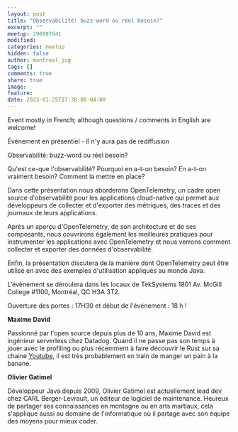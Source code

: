 ```yaml
---
layout: post
title: "Observabilité: buzz-word ou réel besoin?"
excerpt: ""
meetup: 290997641
modified:
categories: meetup
hidden: false
author: montreal_jug
tags: []
comments: true
share: true
image:
feature:
date: 2023-01-25T17:30:00-04:00
---
```


Event mostly in French; although questions / comments in English are welcome!

Événement en présentiel - Il n'y aura pas de rediffusion

Observabilité: buzz-word ou réel besoin?

Qu'est ce-que l'observabilité? Pourquoi en a-t-on besoin? En a-t-on vraiment besoin? Comment la mettre en place?

Dans cette présentation nous aborderons OpenTelemetry, un cadre open source d'observabilité pour les applications cloud-native qui permet aux développeurs de collecter et d'exporter des métriques, des traces et des journaux de leurs applications.

Après un aperçu d'OpenTelemetry, de son architecture et de ses composants, nous couvrirons également les meilleures pratiques pour instrumenter les applications avec OpenTelemetry et nous verrons comment collecter et exporter des données d'observabilité.

Enfin, la présentation discutera de la manière dont OpenTelemetry peut être utilisé en avec des exemples d'utilisation appliqués au monde Java.

L'évènement se déroulera dans les locaux de TekSystems 1801 Av. McGill College #1100, Montréal, QC H3A 3T2.

Ouverture des portes : 17H30 et début de l'événement : 18 h !

__Maxime David__

Passionné par l'open source depuis plus de 10 ans, Maxime David est ingénieur serverless chez Datadog. Quand il ne passe pas son temps à jouer avec le profiling ou plus récemment à faire découvrir le Rust sur sa chaine [Youtube](https://www.youtube.com/@maxday_coding), il est très probablement en train de manger un pain à la banane.

__Olivier Gatimel__

Développeur Java depuis 2009, Olivier Gatimel est actuellement lead dev chez CARL Berger-Levrault, un éditeur de logiciel de maintenance. Heureux de partager ses connaissances en montagne ou en arts martiaux, cela s'applique aussi au domaine de l'informatique où il partage avec son équipe des moyens pour mieux coder.
